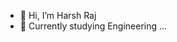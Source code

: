 - 👋 Hi, I’m Harsh Raj
- 👀 Currently studying Engineering ...

<!---
hraj132/hraj132 is a ✨ special ✨ repository because its `README.md` (this file) appears on your GitHub profile.
You can click the Preview link to take a look at your changes.
--->
